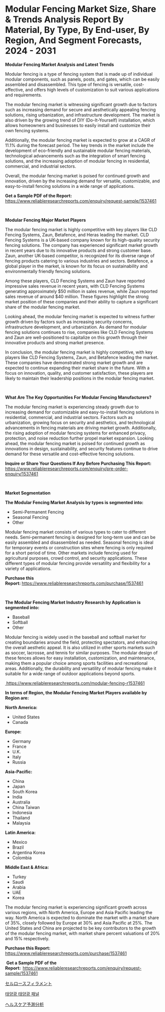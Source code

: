 <p><h1>Modular Fencing Market Size, Share & Trends Analysis Report By Material, By Type, By End-user, By Region, And Segment Forecasts, 2024 - 2031</h1></p><p><strong>Modular Fencing Market Analysis and Latest Trends</strong></p>
<p><p>Modular fencing is a type of fencing system that is made up of individual modular components, such as panels, posts, and gates, which can be easily assembled and disassembled. This type of fencing is versatile, cost-effective, and offers high levels of customization to suit various applications and requirements. </p><p>The modular fencing market is witnessing significant growth due to factors such as increasing demand for secure and aesthetically appealing fencing solutions, rising urbanization, and infrastructure development. The market is also driven by the growing trend of DIY (Do-It-Yourself) installation, which allows homeowners and businesses to easily install and customize their own fencing systems.</p><p>Additionally, the modular fencing market is expected to grow at a CAGR of 11.1% during the forecast period. The key trends in the market include the development of eco-friendly and sustainable modular fencing materials, technological advancements such as the integration of smart fencing solutions, and the increasing adoption of modular fencing in residential, commercial, and industrial sectors.</p><p>Overall, the modular fencing market is poised for continued growth and innovation, driven by the increasing demand for versatile, customizable, and easy-to-install fencing solutions in a wide range of applications.</p></p>
<p><strong>Get a Sample PDF of the Report:&nbsp;</strong> <a href="https://www.reliableresearchreports.com/enquiry/request-sample/1537461">https://www.reliableresearchreports.com/enquiry/request-sample/1537461</a></p>
<p>&nbsp;</p>
<p><strong>Modular Fencing Major Market Players</strong></p>
<p><p>The modular fencing market is highly competitive with key players like CLD Fencing Systems, Zaun, Betafence, and Heras leading the market. CLD Fencing Systems is a UK-based company known for its high-quality security fencing solutions. The company has experienced significant market growth in recent years due to its innovative products and strong customer base. Zaun, another UK-based competitor, is recognized for its diverse range of fencing products catering to various industries and sectors. Betafence, a global player in the market, is known for its focus on sustainability and environmentally friendly fencing solutions.</p><p>Among these players, CLD Fencing Systems and Zaun have reported impressive sales revenue in recent years, with CLD Fencing Systems generating approximately $50 million in sales revenue, while Zaun reported sales revenue of around $40 million. These figures highlight the strong market position of these companies and their ability to capture a significant share of the modular fencing market.</p><p>Looking ahead, the modular fencing market is expected to witness further growth driven by factors such as increasing security concerns, infrastructure development, and urbanization. As demand for modular fencing solutions continues to rise, companies like CLD Fencing Systems and Zaun are well-positioned to capitalize on this growth through their innovative products and strong market presence.</p><p>In conclusion, the modular fencing market is highly competitive, with key players like CLD Fencing Systems, Zaun, and Betafence leading the market. These companies have demonstrated strong market growth and are expected to continue expanding their market share in the future. With a focus on innovation, quality, and customer satisfaction, these players are likely to maintain their leadership positions in the modular fencing market.</p></p>
<p>&nbsp;</p>
<p><strong>What Are The Key Opportunities For Modular Fencing Manufacturers?</strong></p>
<p><p>The modular fencing market is experiencing steady growth due to increasing demand for customizable and easy-to-install fencing solutions in residential, commercial, and industrial sectors. Factors such as urbanization, growing focus on security and aesthetics, and technological advancements in fencing materials are driving market growth. Additionally, the rising adoption of modular fencing systems for enhanced privacy, protection, and noise reduction further propel market expansion. Looking ahead, the modular fencing market is poised for continued growth as innovations in design, sustainability, and security features continue to drive demand for these versatile and cost-effective fencing solutions.</p></p>
<p><strong>Inquire or Share Your Questions If Any Before Purchasing This Report:</strong> <a href="https://www.reliableresearchreports.com/enquiry/pre-order-enquiry/1537461">https://www.reliableresearchreports.com/enquiry/pre-order-enquiry/1537461</a></p>
<p>&nbsp;</p>
<p><strong>Market Segmentation</strong></p>
<p><strong>The Modular Fencing Market Analysis by types is segmented into:</strong></p>
<p><ul><li>Semi-Permanent Fencing</li><li>Seasonal Fencing</li><li>Other</li></ul></p>
<p><p>Modular fencing market consists of various types to cater to different needs. Semi-permanent fencing is designed for long-term use and can be easily assembled and disassembled as needed. Seasonal fencing is ideal for temporary events or construction sites where fencing is only required for a short period of time. Other markets include fencing used for agricultural purposes, crowd control, and security applications. These different types of modular fencing provide versatility and flexibility for a variety of applications.</p></p>
<p><strong>Purchase this Report:&nbsp;</strong><a href="https://www.reliableresearchreports.com/purchase/1537461">https://www.reliableresearchreports.com/purchase/1537461</a></p>
<p>&nbsp;</p>
<p><strong>The Modular Fencing Market Industry Research by Application is segmented into:</strong></p>
<p><ul><li>Baseball</li><li>Softball</li><li>Other</li></ul></p>
<p><p>Modular fencing is widely used in the baseball and softball market for creating boundaries around the field, protecting spectators, and enhancing the overall aesthetic appeal. It is also utilized in other sports markets such as soccer, lacrosse, and tennis for similar purposes. The modular design of these fences allows for easy installation, customization, and maintenance, making them a popular choice among sports facilities and recreational areas. Additionally, the durability and versatility of modular fencing make it suitable for a wide range of outdoor applications beyond sports.</p></p>
<p><a href="https://www.reliableresearchreports.com/modular-fencing-r1537461">&nbsp;https://www.reliableresearchreports.com/modular-fencing-r1537461</a></p>
<p><strong>In terms of Region, the Modular Fencing Market Players available by Region are:</strong></p>
<p>
    <p> <strong> North America: </strong>
        <ul>
            <li>United States</li>
            <li>Canada</li>
        </ul>
        </p> 
    <p> <strong> Europe: </strong>
        <ul>
            <li>Germany</li>
            <li>France</li>
            <li>U.K.</li>
            <li>Italy</li>
            <li>Russia</li>
        </ul>
        </p> 
    <p> <strong> Asia-Pacific: </strong>
        <ul>
            <li>China</li>
            <li>Japan</li>
            <li>South Korea</li>
            <li>India</li>
            <li>Australia</li>
            <li>China Taiwan</li>
            <li>Indonesia</li>
            <li>Thailand</li>
            <li>Malaysia</li>
        </ul>
        </p> 
    <p> <strong> Latin America: </strong>
        <ul>
            <li>Mexico</li>
            <li>Brazil</li>
            <li>Argentina Korea</li>
            <li>Colombia</li>
        </ul>
        </p> 
    <p> <strong> Middle East & Africa: </strong>
        <ul>
            <li>Turkey</li>
            <li>Saudi</li>
            <li>Arabia</li>
            <li>UAE</li>
            <li>Korea</li>
        </ul>
    </p>
    </p>
<p><p>The modular fencing market is experiencing significant growth across various regions, with North America, Europe and Asia Pacific leading the way. North America is expected to dominate the market with a market share of 35%, closely followed by Europe at 30% and Asia Pacific at 25%. The United States and China are projected to be key contributors to the growth of the modular fencing market, with market share percent valuations of 20% and 15% respectively.</p></p>
<p><strong>Purchase this Report: </strong><a href="https://www.reliableresearchreports.com/purchase/1537461">https://www.reliableresearchreports.com/purchase/1537461</a></p>
<p>&nbsp;<strong>Get a Sample PDF of the Report:&nbsp;&nbsp;</strong><a href="https://www.reliableresearchreports.com/enquiry/request-sample/1537461">https://www.reliableresearchreports.com/enquiry/request-sample/1537461</a></p>
<p><strong></strong></p>
<p><p><a href="https://medium.com/@brayanborer2023/%E3%82%BB%E3%83%AB%E3%83%AD%E3%83%BC%E3%82%B9%E3%83%95%E3%82%A3%E3%83%A9%E3%83%A1%E3%83%B3%E3%83%88%E5%B8%82%E5%A0%B4-%E7%A8%AE%E9%A1%9E-%E3%82%A2%E3%83%97%E3%83%AA%E3%82%B1%E3%83%BC%E3%82%B7%E3%83%A7%E3%83%B3-%E5%9C%B0%E7%90%86%E3%81%AB%E3%82%88%E3%82%8B%E5%8C%85%E6%8B%AC%E7%9A%84%E3%81%AA%E8%A9%95%E4%BE%A1-e937da116c5b">セルロースフィラメント</a></p><p><a href="https://medium.com/@tarynhermanii/%ED%83%9C%EC%96%91%EA%B4%91-%ED%83%9C%EC%96%91%EC%A0%84%EC%A7%80%ED%8C%90-%EC%8B%9C%EC%9E%A5-%EA%B2%BD%EC%9F%81-%EB%B6%84%EC%84%9D-%EC%8B%9C%EC%9E%A5-%EB%8F%99%ED%96%A5-%EB%B0%8F-2031%EB%85%84%EA%B9%8C%EC%A7%80%EC%9D%98-%EC%98%88%EC%B8%A1-e3374b8e7440">태양광 태양광 패널</a></p><p><a href="https://medium.com/@nicosmitham2023/%E5%8C%BB%E7%99%82%E4%BA%88%E6%B8%AC%E5%88%86%E6%9E%90%E5%B8%82%E5%A0%B4%E3%81%AE%E5%88%86%E6%9E%90-%E3%81%9D%E3%81%AEcagr-%E5%B8%82%E5%A0%B4%E3%82%BB%E3%82%B0%E3%83%A1%E3%83%B3%E3%83%86%E3%83%BC%E3%82%B7%E3%83%A7%E3%83%B3-%E3%81%9D%E3%81%97%E3%81%A6%E4%B8%96%E7%95%8C%E3%81%AE%E7%94%A3%E6%A5%AD%E6%A6%82%E8%A6%81-8b412457df7b">ヘルスケア予測分析</a></p></p>